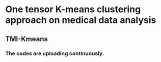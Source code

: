 # One tensor K-means clustering approach on medical data analysis
## TMI-Kmeans
### The codes are uploading continuously.
